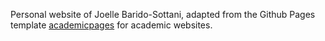 Personal website of Joelle Barido-Sottani, adapted from the Github Pages template [academicpages](https://academicpages.github.io/) for academic websites.
